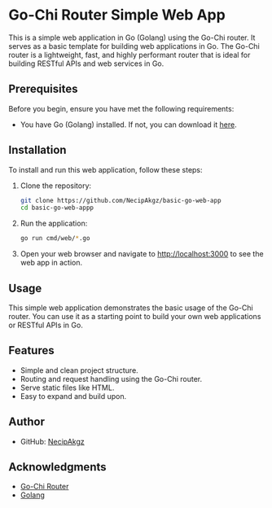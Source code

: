 # Go-Chi Router Simple Web App

This is a simple web application in Go (Golang) using the Go-Chi router. It serves as a basic template for building web applications in Go. The Go-Chi router is a lightweight, fast, and highly performant router that is ideal for building RESTful APIs and web services in Go.

## Prerequisites

Before you begin, ensure you have met the following requirements:

- You have Go (Golang) installed. If not, you can download it [here](https://golang.org/dl/).

## Installation

To install and run this web application, follow these steps:

1. Clone the repository:

   ```bash
   git clone https://github.com/NecipAkgz/basic-go-web-app
   cd basic-go-web-appp
   ```

2. Run the application:

   ```bash
   go run cmd/web/*.go
   ```

3. Open your web browser and navigate to [http://localhost:3000](http://localhost:3080) to see the web app in action.

## Usage

This simple web application demonstrates the basic usage of the Go-Chi router. You can use it as a starting point to build your own web applications or RESTful APIs in Go.

## Features

- Simple and clean project structure.
- Routing and request handling using the Go-Chi router.
- Serve static files like HTML.
- Easy to expand and build upon.

## Author
- GitHub: [NecipAkgz](https://github.com/NecipAkgz)

## Acknowledgments

- [Go-Chi Router](https://github.com/go-chi/chi)
- [Golang](https://golang.org/)
